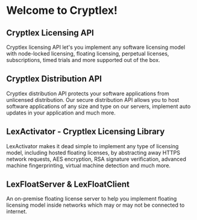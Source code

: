 # Welcome to Cryptlex!

## Cryptlex Licensing API

Cryptlex licensing API let's you implement any software licensing model with node-locked licensing, floating licensing, perpetual licenses, subscriptions, timed trials and more supported out of the box. 

## Cryptlex Distribution API

Cryptlex distribution API protects your software applications from unlicensed distribution. Our secure distribution API allows you to host software applications of any size and type on our servers, implement auto updates in your application and much more.

## LexActivator - Cryptlex Licensing Library

LexActivator makes it dead simple to implement any type of licensing model, including hosted floating licenses, by abstracting away HTTPS network requests, AES encryption, RSA signature verification, advanced machine fingerprinting, virtual machine detection and much more.

## LexFloatServer & LexFloatClient

An on-premise floating license server to help you implement floating licensing model inside networks which may or may not be connected to internet.

